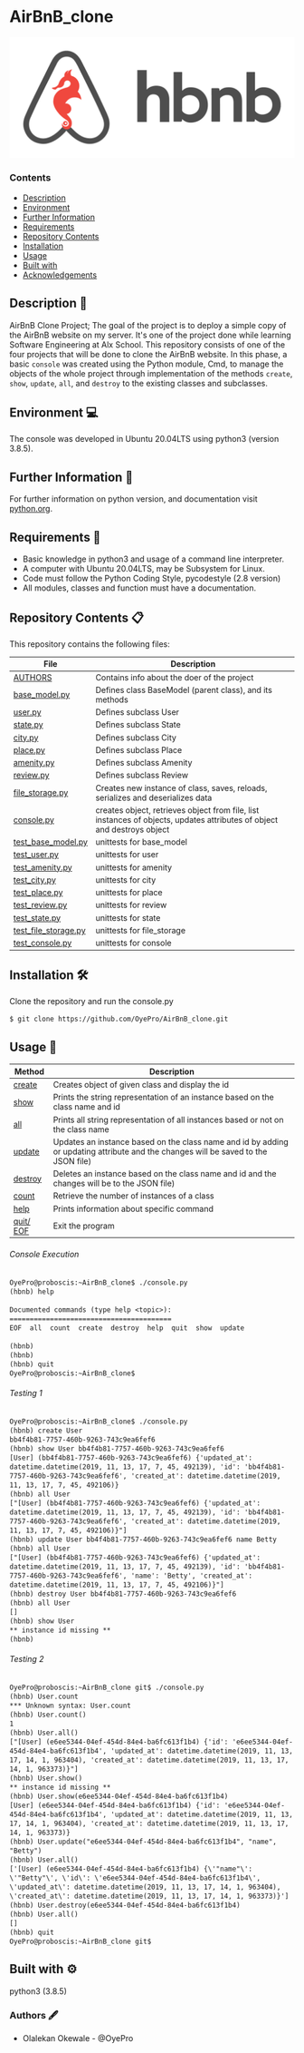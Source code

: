 # AirBnB_clone
![HBnB Logo](./image/hbnb_img.png)


### Contents

- [Description](#Description)
- [Environment](#Environment)
- [Further Information](#Furtherinformation)
- [Requirements](#Requirements)
- [Repository Contents](#FileContents)
- [Installation](#Installation)
- [Usage](#Usage)
- [Built with](#Built-with)
- [Acknowledgements](#Acknowledgements)

## Description 📃
AirBnB Clone Project; The goal of the project is to deploy a simple copy of the AirBnB website on my server. It's one of the project done while learning Software Engineering at Alx School. This repository consists of one of the four projects that will be done to clone the AirBnB website. In this phase, a basic `console` was created using the Python module, Cmd, to manage the objects of the whole project through implementation of the methods `create`, `show`, `update`, `all`, and `destroy` to the existing classes and subclasses.

## Environment 💻
The console was developed in Ubuntu 20.04LTS using python3 (version 3.8.5).

## Further Information 📑
For further information on python version, and documentation visit [python.org](https://www.python.org/).

## Requirements 📝
- Basic knowledge in python3 and usage of a command line interpreter.
- A computer with Ubuntu 20.04LTS, may be Subsystem for Linux.
- Code must follow the Python Coding Style, pycodestyle (2.8 version)
- All modules, classes and function must have a documentation.

## Repository Contents 📋
This repository contains the following files:

|   **File**   |   **Description**   |
| -------------- | --------------------- |
|[AUTHORS](./AUTHORS) | Contains info about the doer of the project |
|[base_model.py](./models/base_model.py) | Defines class BaseModel (parent class), and its methods |
|[user.py](./models/user.py) | Defines subclass User |
|[state.py](./models/state.py) | Defines subclass State |
|[city.py](./models/city.py)| Defines subclass City |
|[place.py](./models/place.py)| Defines subclass Place |
|[amenity.py](./models/amenity.py) | Defines subclass Amenity |
|[review.py](./models/review.py) | Defines subclass Review |
|[file_storage.py](./models/engine/file_storage.py) | Creates new instance of class, saves, reloads, serializes and deserializes data |
|[console.py](./console.py) | creates object, retrieves object from file, list instances of objects, updates attributes of object and destroys object |
|[test_base_model.py](./tests/test_models/test_base_model.py) | unittests for base_model |
|[test_user.py](./tests/test_models/test_user.py) | unittests for user |
|[test_amenity.py](./tests/test_models/test_amenity.py) | unittests for amenity |
|[test_city.py](./tests/test_models/test_city.py) | unittests for city |
|[test_place.py](./tests/test_models/test_place.py) | unittests for place |
|[test_review.py](./tests/test_models/test_review.py) | unittests for review |
|[test_state.py](./tests/test_models/test_state.py) | unittests for state |
|[test_file_storage.py](./tests/test_models/test_engine/test_file_storage.py) | unittests for file_storage |
|[test_console.py](./tests/test_console.py) | unittests for console |


## Installation 🛠️
Clone the repository and run the console.py
```
$ git clone https://github.com/OyePro/AirBnB_clone.git
```

## Usage 🔧

|   **Method**   |   **Description**   |
| -------------- | --------------------- |
|[create](./console.py) | Creates object of given class and display the id |
|[show](./console.py) | Prints the string representation of an instance based on the class name and id |
|[all](./console.py) | Prints all string representation of all instances based or not on the class name |
|[update](./console.py) | Updates an instance based on the class name and id by adding or updating attribute and the changes will be saved to the JSON file) |
|[destroy](./console.py)| Deletes an instance based on the class name and id and the changes will be to the JSON file) |
|[count](./console.py)| Retrieve the number of instances of a class |
|[help](./console.py)| Prints information about specific command |
|[quit/ EOF](./console.py)| Exit the program

###### Console Execution
```
OyePro@proboscis:~AirBnB_clone$ ./console.py
(hbnb) help

Documented commands (type help <topic>):
========================================
EOF  all  count  create  destroy  help  quit  show  update

(hbnb)
(hbnb)
(hbnb) quit
OyePro@proboscis:~AirBnB_clone$

```


###### Testing 1

```
OyePro@proboscis:~AirBnB_clone$ ./console.py
(hbnb) create User
bb4f4b81-7757-460b-9263-743c9ea6fef6
(hbnb) show User bb4f4b81-7757-460b-9263-743c9ea6fef6
[User] (bb4f4b81-7757-460b-9263-743c9ea6fef6) {'updated_at': datetime.datetime(2019, 11, 13, 17, 7, 45, 492139), 'id': 'bb4f4b81-7757-460b-9263-743c9ea6fef6', 'created_at': datetime.datetime(2019, 11, 13, 17, 7, 45, 492106)}
(hbnb) all User
["[User] (bb4f4b81-7757-460b-9263-743c9ea6fef6) {'updated_at': datetime.datetime(2019, 11, 13, 17, 7, 45, 492139), 'id': 'bb4f4b81-7757-460b-9263-743c9ea6fef6', 'created_at': datetime.datetime(2019, 11, 13, 17, 7, 45, 492106)}"]
(hbnb) update User bb4f4b81-7757-460b-9263-743c9ea6fef6 name Betty
(hbnb) all User
["[User] (bb4f4b81-7757-460b-9263-743c9ea6fef6) {'updated_at': datetime.datetime(2019, 11, 13, 17, 7, 45, 492139), 'id': 'bb4f4b81-7757-460b-9263-743c9ea6fef6', 'name': 'Betty', 'created_at': datetime.datetime(2019, 11, 13, 17, 7, 45, 492106)}"]
(hbnb) destroy User bb4f4b81-7757-460b-9263-743c9ea6fef6
(hbnb) all User
[]
(hbnb) show User
** instance id missing **
(hbnb)

```

###### Testing 2

```
OyePro@proboscis:~AirBnB_clone git$ ./console.py
(hbnb) User.count
*** Unknown syntax: User.count
(hbnb) User.count()
1
(hbnb) User.all()
["[User] (e6ee5344-04ef-454d-84e4-ba6fc613f1b4) {'id': 'e6ee5344-04ef-454d-84e4-ba6fc613f1b4', 'updated_at': datetime.datetime(2019, 11, 13, 17, 14, 1, 963404), 'created_at': datetime.datetime(2019, 11, 13, 17, 14, 1, 963373)}"]
(hbnb) User.show()
** instance id missing **
(hbnb) User.show(e6ee5344-04ef-454d-84e4-ba6fc613f1b4)
[User] (e6ee5344-04ef-454d-84e4-ba6fc613f1b4) {'id': 'e6ee5344-04ef-454d-84e4-ba6fc613f1b4', 'updated_at': datetime.datetime(2019, 11, 13, 17, 14, 1, 963404), 'created_at': datetime.datetime(2019, 11, 13, 17, 14, 1, 963373)}
(hbnb) User.update("e6ee5344-04ef-454d-84e4-ba6fc613f1b4", "name", "Betty")
(hbnb) User.all()
['[User] (e6ee5344-04ef-454d-84e4-ba6fc613f1b4) {\'"name"\': \'"Betty"\', \'id\': \'e6ee5344-04ef-454d-84e4-ba6fc613f1b4\', \'updated_at\': datetime.datetime(2019, 11, 13, 17, 14, 1, 963404), \'created_at\': datetime.datetime(2019, 11, 13, 17, 14, 1, 963373)}']
(hbnb) User.destroy(e6ee5344-04ef-454d-84e4-ba6fc613f1b4)
(hbnb) User.all()
[]
(hbnb) quit
OyePro@proboscis:~AirBnB_clone git$

```

## Built with ⚙️
python3 (3.8.5)

### Authors 🖋️
* Olalekan Okewale - @OyePro
